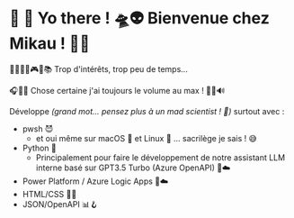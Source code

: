 # 👀 👋 Yo there ! 🛸👽 Bienvenue chez Mikau ! 💜🩵

🧑🏻‍💻🎨🎮🎤📚 Trop d'intérêts, trop peu de temps...

🎧🎼🎵 Chose certaine j'ai toujours le volume au max ! 🎹🎶🔊

Développe *(grand mot... pensez plus à un mad scientist ! 🤣)* surtout avec :
- pwsh 😈
  - et oui même sur macOS 🍎 et Linux 🐧 ... sacrilège je sais ! 😅
- Python 🐍
  - Principalement pour faire le développement de notre assistant LLM interne basé sur GPT3.5 Turbo (Azure OpenAPI) 🤖☁️
- Power Platform / Azure Logic Apps 🔁☁️
- HTML/CSS 📑🌐
- JSON/OpenAPI 📊🪝

<!---
fxbeaulieu/fxbeaulieu is a ✨ special ✨ repository because its `README.md` (this file) appears on your GitHub profile.
You can click the Preview link to take a look at your changes.
--->
